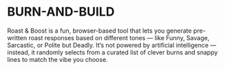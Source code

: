 # BURN-AND-BUILD
Roast &amp; Boost is a fun, browser-based tool that lets you generate pre-written roast responses based on different tones — like Funny, Savage, Sarcastic, or Polite but Deadly. It’s not powered by artificial intelligence — instead, it randomly selects from a curated list of clever burns and snappy lines to match the vibe you choose.
